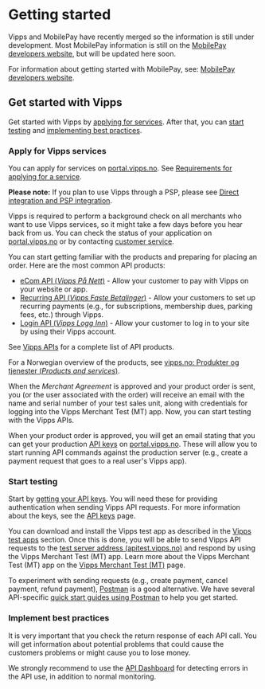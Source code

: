<!-- START_METADATA
---
title: Getting started
sidebar_label: Getting started
sidebar_position: 2
description: Getting started
pagination_next: null
pagination_prev: null
---
END_METADATA -->

# Getting started

Vipps and MobilePay have recently merged so the information is still under development.
Most MobilePay information is still on the
[MobilePay developers website](https://developer.mobilepay.dk/), but will be updated here soon.

For information about getting started with MobilePay, see: [MobilePay developers website](https://developer.mobilepay.dk/).

## Get started with Vipps

Get started with Vipps by [applying for services](#apply-for-vipps-services).
After that, you can [start testing](#start-testing) and [implementing best practices](#implement-best-practices).

### Apply for Vipps services

You can apply for services on [portal.vipps.no](https://portal.vipps.no).
See
[Requirements for applying for a service](./common-topics/requirements.md).

**Please note:** If you plan to use Vipps through a PSP, please see [Direct integration and PSP integration](./common-topics/direct-vs-psp.md).

Vipps is required to perform a background check on all merchants who want to use Vipps services, so it might take a few days before you hear back from us.
You can check the status of your application on [portal.vipps.no](https://portal.vipps.no) or
by contacting [customer service](https://www.vipps.no/kontakt-oss/bedrift/).

You can start getting familiar with the products and preparing for placing an order.
Here are the most common API products:

- [eCom API (_Vipps På Nett_)](/docs/APIs/ecom-api) - Allow your customer to pay with Vipps on your website or app.
- [Recurring API (_Vipps Faste Betalinger_)](/docs/APIs/recurring-api) - Allow your customers to set up recurring payments (e.g., for subscriptions, membership dues, parking fees, etc.) through Vipps.
- [Login API (_Vipps Logg Inn_)](/docs/APIs/login-api) - Allow your customer to log in to your site by using their Vipps account.

See [Vipps APIs](/docs/APIs) for a complete list of API products.

For a Norwegian overview of the products, see [vipps.no: Produkter og tjenester (_Products and services_)](https://vipps.no/produkter-og-tjenester/bedrift/).

When the _Merchant Agreement_ is approved and your product order is sent,
you (or the user associated with the order) will receive an email
with the name and serial number of your test sales unit, along with credentials for logging into the
Vipps Merchant Test (MT) app. Now, you can start testing with the Vipps APIs.

When your product order is approved, you will get an email stating that you can
get your production [API keys](./common-topics/api-keys.md) on [portal.vipps.no](https://portal.vipps.no).
These will allow you to start running API commands against the production server (e.g., create a payment request that goes to a real user's Vipps app).

### Start testing

Start by [getting your API keys](./developer-resources/portal.md#how-to-find-the-api-keys).
You will need these for providing authentication when sending Vipps API requests.
For more information about the keys, see the [API keys](./common-topics/api-keys.md) page.

You can download and install the Vipps test app as described in the [Vipps test apps](./test-environment.md#vipps-test-apps) section.
Once this is done, you will be able to send Vipps API requests to the [test server address (apitest.vipps.no)](./test-environment.md#test-server)
and respond by using the Vipps Merchant Test (MT) app. Learn more about the Vipps Merchant Test (MT) app on the [Vipps Merchant Test (MT)](test-environment.md) page.

To experiment with sending requests (e.g., create payment, cancel payment, refund payment), [Postman](https://learning.postman.com/docs/getting-started/introduction/) is a good alternative. We have several API-specific [quick start guides using Postman](quick-start-guides.md) to help you get started.

### Implement best practices

It is very important that you check the return response of each API call.
You will get information about potential problems that could cause the customers problems or might cause you to lose money.

We strongly recommend to use the [API Dashboard](./developer-resources/api-dashboard.md) for detecting errors in the API use,
in addition to normal monitoring.
